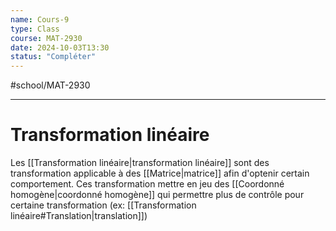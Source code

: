 ```yaml
---
name: Cours-9
type: Class
course: MAT-2930
date: 2024-10-03T13:30
status: "Compléter"
---
```

#school/MAT-2930
***

# Transformation linéaire

Les [[Transformation linéaire|transformation linéaire]] sont des transformation applicable à des [[Matrice|matrice]] afin d'optenir certain comportement. Ces transformation mettre en jeu des [[Coordonné homogène|coordonné homogène]] qui permettre plus de contrôle pour certaine transformation (ex: [[Transformation linéaire#Translation|translation]])